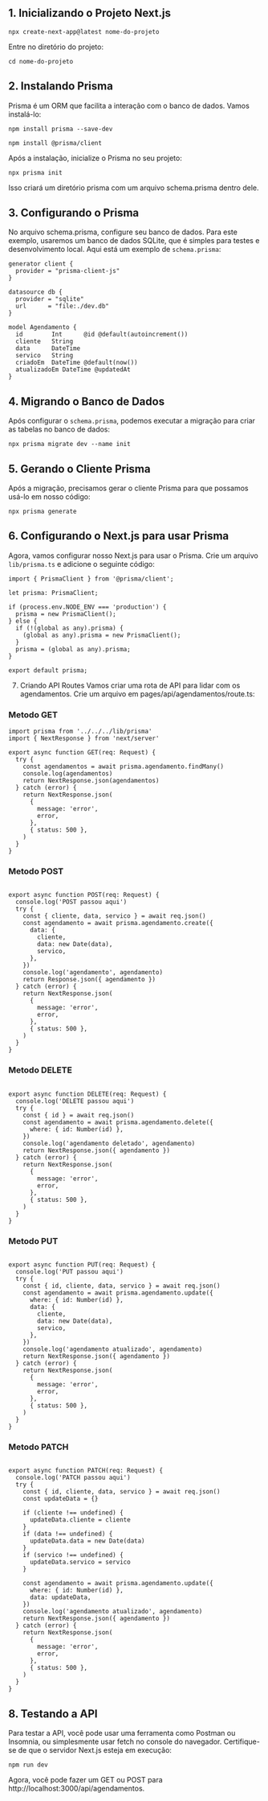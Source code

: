 
## 1. Inicializando o Projeto Next.js


```
npx create-next-app@latest nome-do-projeto
```
Entre no diretório do projeto:
```
cd nome-do-projeto
```
## 2. Instalando Prisma
Prisma é um ORM que facilita a interação com o banco de dados. Vamos instalá-lo:

```
npm install prisma --save-dev
```
```
npm install @prisma/client
```
Após a instalação, inicialize o Prisma no seu projeto:

```
npx prisma init
```
Isso criará um diretório prisma com um arquivo schema.prisma dentro dele.

## 3. Configurando o Prisma
No arquivo schema.prisma, configure seu banco de dados. Para este exemplo, usaremos um banco de dados SQLite, que é simples para testes e desenvolvimento local. Aqui está um exemplo de `schema.prisma`:

```
generator client {
  provider = "prisma-client-js"
}

datasource db {
  provider = "sqlite"
  url      = "file:./dev.db"
}

model Agendamento {
  id        Int      @id @default(autoincrement())
  cliente   String
  data      DateTime
  servico   String
  criadoEm  DateTime @default(now())
  atualizadoEm DateTime @updatedAt
}
```

## 4. Migrando o Banco de Dados
Após configurar o `schema.prisma`, podemos executar a migração para criar as tabelas no banco de dados:

```
npx prisma migrate dev --name init
```

## 5. Gerando o Cliente Prisma
Após a migração, precisamos gerar o cliente Prisma para que possamos usá-lo em nosso código:

```
npx prisma generate
```

## 6. Configurando o Next.js para usar Prisma
Agora, vamos configurar nosso Next.js para usar o Prisma. Crie um arquivo `lib/prisma.ts` e adicione o seguinte código:

```
import { PrismaClient } from '@prisma/client';

let prisma: PrismaClient;

if (process.env.NODE_ENV === 'production') {
  prisma = new PrismaClient();
} else {
  if (!(global as any).prisma) {
    (global as any).prisma = new PrismaClient();
  }
  prisma = (global as any).prisma;
}

export default prisma;
```
7. Criando API Routes
Vamos criar uma rota de API para lidar com os agendamentos. Crie um arquivo em pages/api/agendamentos/route.ts:

### Metodo GET

```
import prisma from '../../../lib/prisma'
import { NextResponse } from 'next/server'

export async function GET(req: Request) {
  try {
    const agendamentos = await prisma.agendamento.findMany()
    console.log(agendamentos)
    return NextResponse.json(agendamentos)
  } catch (error) {
    return NextResponse.json(
      {
        message: 'error',
        error,
      },
      { status: 500 },
    )
  }
}

```
### Metodo POST

```

export async function POST(req: Request) {
  console.log('POST passou aqui')
  try {
    const { cliente, data, servico } = await req.json()
    const agendamento = await prisma.agendamento.create({
      data: {
        cliente,
        data: new Date(data),
        servico,
      },
    })
    console.log('agendamento', agendamento)
    return Response.json({ agendamento })
  } catch (error) {
    return NextResponse.json(
      {
        message: 'error',
        error,
      },
      { status: 500 },
    )
  }
}

```
### Metodo DELETE

```

export async function DELETE(req: Request) {
  console.log('DELETE passou aqui')
  try {
    const { id } = await req.json()
    const agendamento = await prisma.agendamento.delete({
      where: { id: Number(id) },
    })
    console.log('agendamento deletado', agendamento)
    return NextResponse.json({ agendamento })
  } catch (error) {
    return NextResponse.json(
      {
        message: 'error',
        error,
      },
      { status: 500 },
    )
  }
}

```
### Metodo PUT

```

export async function PUT(req: Request) {
  console.log('PUT passou aqui')
  try {
    const { id, cliente, data, servico } = await req.json()
    const agendamento = await prisma.agendamento.update({
      where: { id: Number(id) },
      data: {
        cliente,
        data: new Date(data),
        servico,
      },
    })
    console.log('agendamento atualizado', agendamento)
    return NextResponse.json({ agendamento })
  } catch (error) {
    return NextResponse.json(
      {
        message: 'error',
        error,
      },
      { status: 500 },
    )
  }
}

```
### Metodo PATCH

```

export async function PATCH(req: Request) {
  console.log('PATCH passou aqui')
  try {
    const { id, cliente, data, servico } = await req.json()
    const updateData = {}

    if (cliente !== undefined) {
      updateData.cliente = cliente
    }
    if (data !== undefined) {
      updateData.data = new Date(data)
    }
    if (servico !== undefined) {
      updateData.servico = servico
    }

    const agendamento = await prisma.agendamento.update({
      where: { id: Number(id) },
      data: updateData,
    })
    console.log('agendamento atualizado', agendamento)
    return NextResponse.json({ agendamento })
  } catch (error) {
    return NextResponse.json(
      {
        message: 'error',
        error,
      },
      { status: 500 },
    )
  }
}
```
## 8. Testando a API
Para testar a API, você pode usar uma ferramenta como Postman ou Insomnia, ou simplesmente usar fetch no console do navegador. Certifique-se de que o servidor Next.js esteja em execução:

```
npm run dev
```
Agora, você pode fazer um GET ou POST para http://localhost:3000/api/agendamentos.

